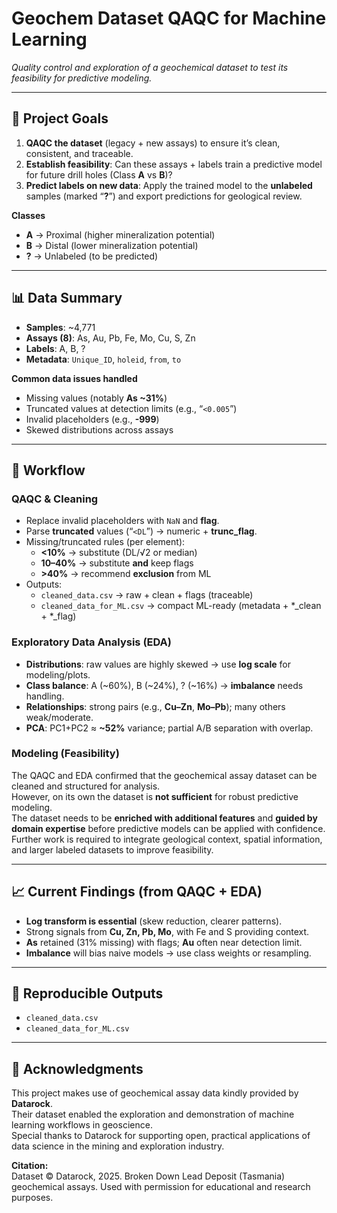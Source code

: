 # Geochem Dataset QAQC for Machine Learning

*Quality control and exploration of a geochemical dataset to test its feasibility for predictive modeling.*

---

## 📌 Project Goals
1) **QAQC the dataset** (legacy + new assays) to ensure it’s clean, consistent, and traceable.  
2) **Establish feasibility**: Can these assays + labels train a predictive model for future drill holes (Class **A** vs **B**)?  
3) **Predict labels on new data**: Apply the trained model to the **unlabeled** samples (marked “**?**”) and export predictions for geological review.

**Classes**  
- **A** → Proximal (higher mineralization potential)  
- **B** → Distal (lower mineralization potential)  
- **?** → Unlabeled (to be predicted)

---

## 📊 Data Summary
- **Samples**: ~4,771  
- **Assays (8)**: As, Au, Pb, Fe, Mo, Cu, S, Zn  
- **Labels**: A, B, ?  
- **Metadata**: `Unique_ID`, `holeid`, `from`, `to`

**Common data issues handled**
- Missing values (notably **As ~31%**)  
- Truncated values at detection limits (e.g., “`<0.005`”)  
- Invalid placeholders (e.g., **-999**)  
- Skewed distributions across assays

---

## 🔄 Workflow

### QAQC & Cleaning
- Replace invalid placeholders with `NaN` and **flag**.  
- Parse **truncated** values (“`<DL`”) → numeric + **trunc_flag**.  
- Missing/truncated rules (per element):
  - **<10%** → substitute (DL/√2 or median)
  - **10–40%** → substitute **and** keep flags
  - **>40%** → recommend **exclusion** from ML  
- Outputs:
  - `cleaned_data.csv` → raw + clean + flags (traceable)  
  - `cleaned_data_for_ML.csv` → compact ML-ready (metadata + *_clean + *_flag)

### Exploratory Data Analysis (EDA)
- **Distributions**: raw values are highly skewed → use **log scale** for modeling/plots.  
- **Class balance**: A (~60%), B (~24%), ? (~16%) → **imbalance** needs handling.  
- **Relationships**: strong pairs (e.g., **Cu–Zn**, **Mo–Pb**); many others weak/moderate.  
- **PCA**: PC1+PC2 ≈ **~52%** variance; partial A/B separation with overlap.

### Modeling (Feasibility)

The QAQC and EDA confirmed that the geochemical assay dataset can be cleaned and structured for analysis.  
However, on its own the dataset is **not sufficient** for robust predictive modeling.  
The dataset needs to be **enriched with additional features** and **guided by domain expertise** before predictive models can be applied with confidence.  
Further work is required to integrate geological context, spatial information, and larger labeled datasets to improve feasibility.


---

## 📈 Current Findings (from QAQC + EDA)
- **Log transform is essential** (skew reduction, clearer patterns).  
- Strong signals from **Cu, Zn, Pb, Mo**, with Fe and S providing context.  
- **As** retained (31% missing) with flags; **Au** often near detection limit.  
- **Imbalance** will bias naive models → use class weights or resampling.

---

## 🧪 Reproducible Outputs
- `cleaned_data.csv`  
- `cleaned_data_for_ML.csv`  

---

## 🙏 Acknowledgments
This project makes use of geochemical assay data kindly provided by **Datarock**.  
Their dataset enabled the exploration and demonstration of machine learning workflows in geoscience.  
Special thanks to Datarock for supporting open, practical applications of data science in the mining and exploration industry.  

**Citation:**  
Dataset © Datarock, 2025. Broken Down Lead Deposit (Tasmania) geochemical assays. Used with permission for educational and research purposes.  

